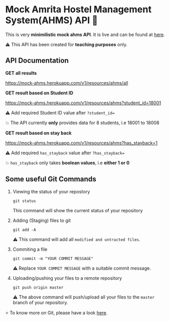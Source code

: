 # Mock Amrita Hostel Management System(AHMS) API :school:

This is very **minimilistic mock ahms API**. It is live and can be found at [here](https://mock-ahms.herokuapp.com/). 

:warning: This API has been created for **teaching purposes** only. 

## API Documentation

**GET all results**

https://mock-ahms.herokuapp.com/v1/resources/ahms/all

**GET result based on Student ID**

https://mock-ahms.herokuapp.com/v1/resources/ahms?student_id=18001

:warning: Add required Student ID value after ```?student_id=``` 

:boom: The API currently **only** provides data for 8 students, i.e 18001 to 18008

**GET result based on stay back**

https://mock-ahms.herokuapp.com/v1/resources/ahms?has_stayback=1

:warning: Add required ```has_stayback``` value after ```?has_stayback=```

:boom: ```has_stayback``` only takes **boolean values**, i.e **either 1 or 0** 

## Some useful Git Commands

1.  Viewing the status of your repostory
    
    ```git
    git status
    ```
    This command will show the current status of your repository
    
1.  Adding (Staging) files to git

    ```git
    git add -A
    ```
    
    :warning: This command will add all ```modified and untracted files```.
    
1.  Commiting a file
    
    ```git 
    git commit -m "YOUR COMMIT MESSAGE"
    ```
    :warning: Replace ```YOUR COMMIT MESSAGE``` with a suitable commit message.
    
1.  Uploading/pushing your files to a remote repository

    ```git
    git push origin master
    ```
    
    :warning: The above command will push/upload all your files to the ```master``` branch of your repository.
   
:star: To know more on Git, please have a look [here](https://git-scm.com/book/en/v2).
